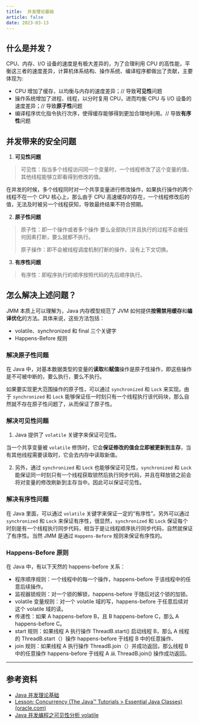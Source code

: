 ```yaml
---
title:  并发理论基础
article: false
date: 2023-03-13
---
```


## 什么是并发？

CPU、内存、I/O 设备的速度是有极大差异的，为了合理利用 CPU 的高性能，平衡这三者的速度差异，计算机体系结构、操作系统、编译程序都做出了贡献，主要体现为:
- CPU 增加了缓存，以均衡与内存的速度差异；// 导致**可见性**问题
- 操作系统增加了进程、线程，以分时复用 CPU，进而均衡 CPU 与 I/O 设备的速度差异；// 导致**原子性**问题
- 编译程序优化指令执行次序，使得缓存能够得到更加合理地利用。// 导致**有序性**问题

## 并发带来的安全问题

1. **可见性问题**

> 可见性：指当多个线程访问同一个变量时，一个线程修改了这个变量的值，其他线程能够立即看得到修改的值。

在并发的时候，多个线程同时对一个共享变量进行修改操作，如果执行操作的两个线程不在一个 CPU 核心上，那么由于 CPU 高速缓存的存在，一个线程修改后的值，无法及时被另一个线程获知，导致最终结果不符合预期。

2. **原子性问题**

> 原子性：即一个操作或者多个操作 要么全部执行并且执行的过程不会被任何因素打断，要么就都不执行。
>
> 原子操作：即不会被线程调度机制打断的操作，没有上下文切换。

3. **有序性问题**

> 有序性：即程序执行的顺序按照代码的先后顺序执行。

## 怎么解决上述问题？

JMM 本质上可以理解为，Java 内存模型规范了 JVM 如何提供**按需禁用缓存**和**编译优化**的方法。具体来说，这些方法包括：

- volatile、synchronized 和 final 三个关键字
- Happens-Before 规则

### 解决原子性问题

在 Java 中，对基本数据类型的变量的**读取**和**赋值**操作是原子性操作，即这些操作是不可被中断的，要么执行，要么不执行。 

如果要实现更大范围操作的原子性，可以通过 `synchronized` 和 `Lock` 来实现。由于 `synchronized` 和 `Lock` 能够保证任一时刻只有一个线程执行该代码块，那么自然就不存在原子性问题了，从而保证了原子性。

### 解决可见性问题

1. Java 提供了 `volatile` 关键字来保证可见性。

当一个共享变量被 `volatile` 修饰时，它会**保证修改的值会立即被更新到主存**，当有其他线程需要读取时，它会去内存中读取新值。

2. 另外，通过 `synchronized` 和 `Lock` 也能够保证可见性，`synchronized` 和 `Lock` 能保证同一时刻只有一个线程获取锁然后执行同步代码，并且在释放锁之前会将对变量的修改刷新到主存当中。因此可以保证可见性。

### 解决有序性问题

在 Java 里面，可以通过 `volatile` 关键字来保证一定的“有序性”。另外可以通过 `synchronized` 和 `Lock` 来保证有序性，很显然，`synchronized` 和 `Lock` 保证每个时刻是有一个线程执行同步代码，相当于是让线程顺序执行同步代码，自然就保证了有序性。当然 JMM 是通过 `Happens-Before` 规则来保证有序性的。

### Happens-Before 原则

在 Java 中，有以下天然的 happens-before 关系：

* 程序顺序规则：一个线程中的每一个操作，happens-before 于该线程中的任意后续操作。
* 监视器锁规则：对一个锁的解锁，happens-before 于随后对这个锁的加锁。
* volatile 变量规则：对一个 volatile 域的写，happens-before 于任意后续对这个 volatile 域的读。
* 传递性：如果 A happens-before B，且 B happens-before C，那么 A happens-before C。
* start 规则：如果线程 A 执行操作 ThreadB.start() 启动线程 B，那么 A 线程的 ThreadB.start（）操作 happens-before 于线程 B 中的任意操作、
* join 规则：如果线程 A 执行操作 ThreadB.join（）并成功返回，那么线程 B 中的任意操作 happens-before 于线程 A 从 ThreadB.join() 操作成功返回。

---

## 参考资料

- [Java 并发理论基础](https://pdai.tech/md/java/thread/java-thread-x-theorty.html) <Badge text="推荐" type="tip" />
- [Lesson: Concurrency (The Java™ Tutorials > Essential Java Classes) (oracle.com)](https://docs.oracle.com/javase/tutorial/essential/concurrency/index.html)
- [Java 并发编程之可见性分析 volatile](https://blog.csdn.net/m0_73311735/article/details/127919267)